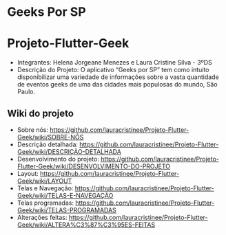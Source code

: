 # Geeks Por SP
# Projeto-Flutter-Geek
- Integrantes: Helena Jorgeane Menezes e Laura Cristine Silva - 3ºDS
- Descrição do Projeto: O aplicativo “Geeks por SP” tem como intuito disponibilizar uma variedade de informações sobre a vasta quantidade de eventos geeks de uma das cidades mais populosas do mundo, São Paulo.

## Wiki do projeto
- Sobre nós: https://github.com/lauracristinee/Projeto-Flutter-Geek/wiki/SOBRE-NÓS
- Descrição detalhada: https://github.com/lauracristinee/Projeto-Flutter-Geek/wiki/DESCRIÇÃO-DETALHADA
- Desenvolvimento do projeto: https://github.com/lauracristinee/Projeto-Flutter-Geek/wiki/DESENVOLVIMENTO-DO-PROJETO
- Layout: https://github.com/lauracristinee/Projeto-Flutter-Geek/wiki/LAYOUT
- Telas e Navegação: https://github.com/lauracristinee/Projeto-Flutter-Geek/wiki/TELAS-E-NAVEGAÇÃO
- Telas programadas: https://github.com/lauracristinee/Projeto-Flutter-Geek/wiki/TELAS-PROGRAMADAS
- Alterações feitas: https://github.com/lauracristinee/Projeto-Flutter-Geek/wiki/ALTERA%C3%87%C3%95ES-FEITAS


